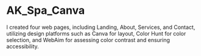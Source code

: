 # AK_Spa_Canva
 I created four web pages, including Landing, About, Services, and Contact, utilizing design platforms such as Canva for layout, Color Hunt for color selection, and WebAim for assessing color contrast and ensuring accessibility.

